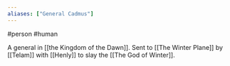 ```yaml
---
aliases: ["General Cadmus"]
---
```

#person #human 

A general in [[the Kingdom of the Dawn]]. Sent to [[The Winter Plane]] by [[Telam]] with [[Henly]] to slay the [[The God of Winter]].